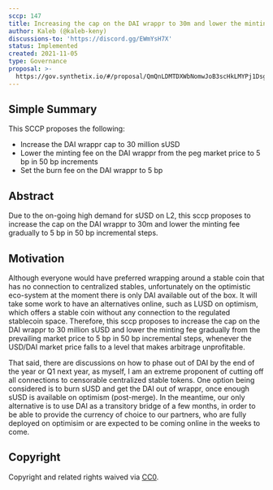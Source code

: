 ```yaml
---
sccp: 147
title: Increasing the cap on the DAI wrappr to 30m and lower the minting fee on DAI to 5 bp
author: Kaleb (@kaleb-keny)
discussions-to: 'https://discord.gg/EWmYsH7X'
status: Implemented
created: 2021-11-05
type: Governance
proposal: >-
  https://gov.synthetix.io/#/proposal/QmQnLDMTDXWbNomwJoB3scHkLMYPj1Dsgw9YpG5KhcvzAw
---
```


## Simple Summary
<!--"If you can't explain it simply, you don't understand it well enough." Provide a simplified and layman-accessible explanation of the SCCP.-->

This SCCP proposes the following:
- Increase the DAI wrappr cap to 30 million sUSD
- Lower the minting fee on the DAI wrappr from the peg market price to 5 bp in 50 bp increments 
- Set the burn fee on the DAI wrappr to 5 bp

## Abstract
<!--A short (~200 word) description of the variable change proposed.-->

Due to the on-going high demand for sUSD on L2, this sccp proposes to increase the cap on the DAI wrappr to 30m and lower the minting fee gradually to 5 bp in 50 bp incremental steps.

## Motivation
<!--The motivation is critical for SCCPs that want to update variables within Synthetix. It should clearly explain why the existing variable is not incentive aligned. SCCP submissions without sufficient motivation may be rejected outright.-->

Although everyone would have preferred wrapping around a stable coin that has no connection to centralized stables, unfortunately on the optimistic eco-system at the moment there is only DAI available out of the box. It will take some work to have an alternatives online, such as LUSD on optimism, which offers a stable coin without any connection to the regulated stablecoin space. Therefore, this sccp proposes to increase the cap on the DAI wrappr to 30 million sUSD and lower the minting fee gradually from the prevailing market price to 5 bp in 50 bp incremental steps, whenever the USD/DAI market price falls to a level that makes arbitrage unprofitable.

That said, there are discussions on how to phase out of DAI by the end of the year or Q1 next year, as myself, I am an extreme proponent of cutting off all connections to censorable centralized stable tokens. One option being considered is to burn sUSD and get the DAI out of wrappr, once enough sUSD is available on optimism (post-merge). In the meantime, our only alternative is to use DAI as a transitory bridge of a few months, in order to be able to provide the currency of choice to our partners, who are fully deployed on optimisim or are expected to be coming online in the weeks to come.

## Copyright
Copyright and related rights waived via [CC0](https://creativecommons.org/publicdomain/zero/1.0/).